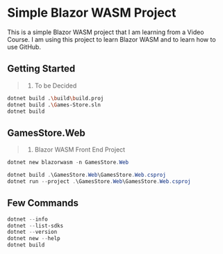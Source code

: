 # Simple Blazor WASM Project

This is a simple Blazor WASM project that I am learning from a Video Course. I am using this project to learn Blazor WASM and to learn how to use GitHub.

## Getting Started

> 1. To be Decided

```bash
dotnet build .\build\build.proj
dotnet build .\Games-Store.sln
dotnet build
```

## GamesStore.Web

> 1. Blazor WASM Front End Project

```powershell
dotnet new blazorwasm -n GamesStore.Web

dotnet build .\GamesStore.Web\GamesStore.Web.csproj
dotnet run --project .\GamesStore.Web\GamesStore.Web.csproj
```

## Few Commands

```powershell
dotnet --info
dotnet --list-sdks
dotnet --version
dotnet new --help
dotnet build
```
